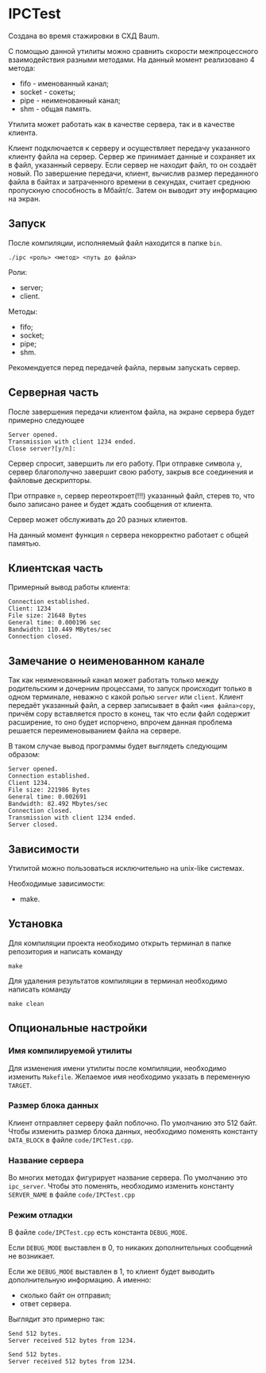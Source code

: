# IPCTest
Создана во время стажировки в СХД Baum.

С помощью данной утилиты можно сравнить скорости межпроцессного взаимодействия разными методами. На данный момент реализовано 4 метода:
- fifo - именованный канал;
- socket - сокеты;
- pipe - неименованный канал;
- shm - общая память.

Утилита может работать как в качестве сервера, так и в качестве клиента.

Клиент подключается к серверу и осуществляет передачу указанного клиенту файла на сервер. Сервер же принимает данные и сохраняет их в файл, указанный серверу. Если сервер не находит файл, то он создаёт новый.
По завершение передачи, клиент, вычислив размер переданного файла в байтах и затраченного времени в секундах, считает среднюю пропускную способность в Мбайт/с. Затем он выводит эту информацию на экран.

## Запуск

После компиляции, исполняемый файл находится в папке `bin`.

`./ipc <роль> <метод> <путь до файла>`

Роли:
- server;
- client.
 
Методы:
- fifo;
- socket;
- pipe;
- shm.

Рекомендуется перед передачей файла, первым запускать сервер.

## Серверная часть

После завершения передачи клиентом файла, на экране сервера будет примерно следующее

```
Server opened.
Transmission with client 1234 ended.
Close server?[y/n]: 
```

Сервер спросит, завершить ли его работу. При отправке символа `y`, сервер благополучно завершит свою работу, закрыв все соединения и файловые дескрипторы.

При отправке `n`, сервер переоткроет(!!!) указанный файл, стерев то, что было записано ранее и будет ждать сообщения от клиента.

Сервер может обслуживать до 20 разных клиентов.

На данный момент функция `n` сервера некорректно работает с общей памятью.

## Клиентская часть

Примерный вывод работы клиента:

```
Connection established.
Client: 1234
File size: 21648 Bytes
General time: 0.000196 sec
Bandwidth: 110.449 MBytes/sec
Connection closed.
```

## Замечание о неименованном канале

Так как неименованный канал может работать только между родительским и дочерним процессами, то запуск происходит только в одном терминале, неважно с какой ролью `server` или `client`.
Клиент передаёт указанный файл, а сервер записывает в файл `<имя файла>copy`, причём copy вставляется просто в конец, так что если файл содержит расширение, то оно будет испорчено, впрочем данная проблема решается переименовыванием файла на сервере.

В таком случае вывод программы будет выглядеть следующим образом:

```
Server opened.
Connection established.
Client 1234.
File size: 221986 Bytes
General time: 0.002691
Bandwidth: 82.492 Mbytes/sec
Connection closed.
Transmission with client 1234 ended.
Server closed.
```

## Зависимости

Утилитой можно пользоваться исключительно на unix-like системах.

Необходимые зависимости:
- make.

## Установка

Для компиляции проекта необходимо открыть терминал в папке репозитория и написать команду

`make`

Для удаления результатов компиляции в терминал необходимо написать команду

`make clean`

## Опциональные настройки

### Имя компилируемой утилиты

Для изменения имени утилиты после компиляции, необходимо изменить `Makefile`. Желаемое имя необходимо указать в переменную `TARGET`.

### Размер блока данных

Клиент отправляет серверу файл поблочно. По умолчанию это 512 байт. Чтобы изменить размер блока данных, необходимо поменять константу `DATA_BLOCK` в файле `code/IPCTest.cpp`.

### Название сервера

Во многих методах фигурирует название сервера. По умолчанию это `ipc_server`. Чтобы это поменять, необходимо изменить константу `SERVER_NAME` в файле `code/IPCTest.cpp`

### Режим отладки

В файле `code/IPCTest.cpp` есть константа `DEBUG_MODE`.

Если `DEBUG_MODE` выставлен в 0, то никаких дополнительных сообщений не возникает.

Если же `DEBUG_MODE` выставлен в 1, то клиент будет выводить дополнительную информацию.
А именно:
- сколько байт он отправил;
- ответ сервера.

Выглядит это примерно так:

```
Send 512 bytes.
Server received 512 bytes from 1234.

Send 512 bytes.
Server received 512 bytes from 1234.
```
